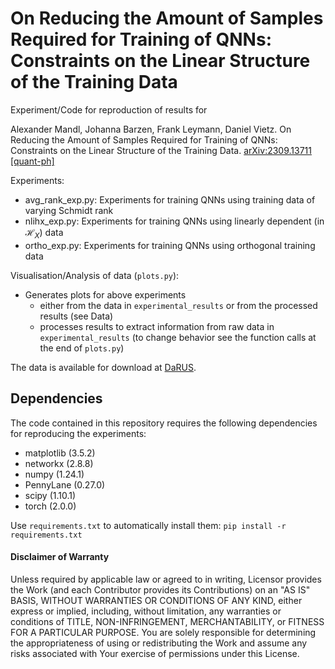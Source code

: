 # On Reducing the Amount of Samples Required for Training of QNNs: Constraints on the Linear Structure of the Training Data
Experiment/Code for reproduction of results for 

Alexander Mandl, Johanna Barzen, Frank Leymann, Daniel Vietz. On Reducing the Amount of Samples Required for Training of QNNs: Constraints on the Linear Structure of the Training Data. [arXiv:2309.13711 [quant-ph]](https://arxiv.org/abs/2309.13711)

Experiments:
- avg_rank_exp.py: Experiments for training QNNs using training data of varying Schmidt rank
- nlihx_exp.py: Experiments for training QNNs using linearly dependent (in $\mathcal{H}_X$) data
- ortho_exp.py: Experiments for training QNNs using orthogonal training data
	
Visualisation/Analysis of data (``plots.py``):
- Generates plots for above experiments
	+ either from the data in ``experimental_results`` or from the processed results (see Data)
	+ processes results to extract information from raw data in ``experimental_results`` (to change behavior see the function calls at the end of ``plots.py``)
	
The data is available for download at [DaRUS](https://doi.org/10.18419/darus-3442).

## Dependencies

The code contained in this repository requires the following dependencies for reproducing the experiments:
- matplotlib (3.5.2)
- networkx (2.8.8)
- numpy (1.24.1)
- PennyLane (0.27.0)
- scipy (1.10.1)
- torch (2.0.0)

Use ``requirements.txt`` to automatically install them: ``pip install -r requirements.txt``

#### Disclaimer of Warranty

Unless required by applicable law or agreed to in writing, Licensor provides the Work (and each Contributor provides its Contributions) on an "AS IS" BASIS, WITHOUT WARRANTIES OR CONDITIONS OF ANY KIND, either express or implied, including, without limitation, any warranties or conditions of TITLE, NON-INFRINGEMENT, MERCHANTABILITY, or FITNESS FOR A PARTICULAR PURPOSE. You are solely responsible for determining the appropriateness of using or redistributing the Work and assume any risks associated with Your exercise of permissions under this License.
